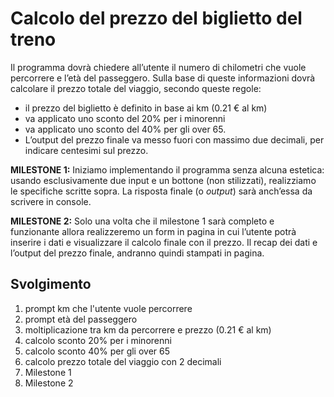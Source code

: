 Calcolo del prezzo del biglietto del treno
===
Il programma dovrà chiedere all’utente il numero di chilometri che vuole percorrere e l’età del passeggero.
Sulla base di queste informazioni dovrà calcolare il prezzo totale del viaggio, secondo queste regole:
- il prezzo del biglietto è definito in base ai km (0.21 € al km)
- va applicato uno sconto del 20% per i minorenni
- va applicato uno sconto del 40% per gli over 65.
- L’output del prezzo finale va messo fuori con massimo due decimali, per indicare centesimi sul prezzo.

**MILESTONE 1:**
Iniziamo implementando il programma senza alcuna estetica: usando esclusivamente due input e un bottone (non stilizzati), realizziamo le specifiche scritte sopra. La risposta finale (o *output*) sarà anch’essa da scrivere in console.

**MILESTONE 2:**
Solo una volta che il milestone 1 sarà completo e funzionante allora realizzeremo un form in pagina in cui l’utente potrà inserire i dati e visualizzare il calcolo finale con il prezzo.
Il recap dei dati e l’output del prezzo finale, andranno quindi stampati in pagina.
## Svolgimento

1. prompt km che l'utente vuole percorrere
2. prompt età del passeggero
3. moltiplicazione tra km da percorrere e prezzo (0.21 € al km) 
4. calcolo sconto 20% per i minorenni 
5. calcolo sconto 40% per gli over 65
6. calcolo prezzo totale del viaggio con 2 decimali
7. Milestone 1
8. Milestone 2